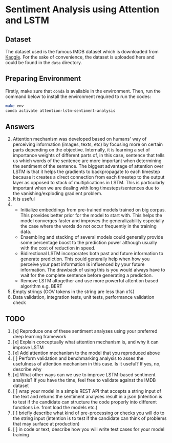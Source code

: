 # Sentiment Analysis using Attention and LSTM

## Dataset

The dataset used is the famous IMDB dataset which is downloaded from [Kaggle](https://www.kaggle.com/lakshmi25npathi/imdb-dataset-of-50k-movie-reviews). For the sake of convenience, the dataset is uploaded here and could be found in the `data` directory.

## Preparing Environment

Firstly, make sure that `conda` is available in the environment. Then, run the command below to install the environment required to run the codes:

```bash
make env
conda activate attention-lstm-sentiment-analysis
```

## Answers

2. Attention mechanism was developed based on humans' way of perceiving information (images, texts, etc) by focusing more on certain parts depending on the objective. Internally, it is learning a set of importance weights of different parts of, in this case, sentence that tells us which words of the sentence are more important when determining the sentiment of the sentence. The biggest advantage of attention over LSTM is that it helps the gradients to backpropagate to each timestep because it creates a direct connection from each timestep to the output layer as opposed to stack of multiplications in LSTM. This is particularly important when we are dealing with long timesteps/sentences due to the vanishing/exploding gradient problem.
4. It is useful
5. - Initialize embeddings from pre-trained models trained on big corpus. This provides better prior for the model to start with. This helps the model converges faster and improves the generalizability especially the case where the words do not occur frequently in the training data.
    - Ensembling and stacking of several models could generally provide some percentage boost to the prediction power although usually with the cost of reduction in speed.
    - Bidirectional LSTM incorporates both past and future information to generate prediction. This could generally help when how you perceive your past information is influenced by your future information. The drawback of using this is you would always have to wait for the complete sentence before generating a prediction.
    - Remove LSTM altogether and use more powerful attention based algorithm e.g. BERT
7. Empty strings (OOV tokens in the string are less than x%)
8. Data validation, integration tests, unit tests, performance validation check

## TODO

1. [x] Reproduce one of these sentiment analyses using your preferred deep learning framework
2. [x] Explain conceptually what attention mechanism is, and why it can improve LSTM
3. [x] Add attention mechanism to the model that you reproduced above
4. [ ] Perform validation and benchmarking analysis to asses the usefulness of attention mechanism in this case. Is it useful? If yes, no, describe why
5. [x] What other ways can we use to improve LSTM-based sentiment analysis? If you have the time, feel free to validate against the IMDB dataset
6. [ ] wrap your model in a simple REST API that accepts a string input of the text and returns the sentiment analyses result in a json (intention is to test if the candidate can structure the code properly into different functions i.e. front load the models etc.)
7. [ ] briefly describe what kind of pre-processing or checks you will do to the string input (intention is to test if the candidate can think of problems that may surface at production)
8. [ ] in code or text, describe how you will write test cases for your model training